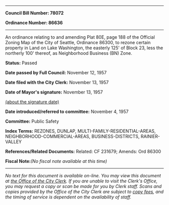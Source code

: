 

********

**Council Bill Number: 78072**
   
**Ordinance Number: 86636**
********

 An ordinance relating to and amending Plat 80E, page 188 of the Official Zoning Map of the City of Seattle, Ordinance 86300, to rezone certain property in Land on Lake Washington, the easterly 125' of Block 23, less the northerly 100' thereof, as Neighborhood Business (BN) Zone.

**Status:** Passed
   
**Date passed by Full Council:** November 12, 1957
   
**Date filed with the City Clerk:** November 13, 1957
   
**Date of Mayor's signature:** November 13, 1957
   
[(about the signature date)](/~public/approvaldate.htm)
   
   
   
**Date introduced/referred to committee:** November 4, 1957
   
**Committee:** Public Safety
   
   
**Index Terms:** REZONES, DUNLAP, MULTI-FAMILY-RESIDENTIAL-AREAS, NEIGHBORHOOD-COMMERCIAL-AREAS, BUSINESS-DISTRICTS, RAINIER-VALLEY

**References/Related Documents:** Related: CF 231679; Amends: Ord 86300

**Fiscal Note:**_(No fiscal note available at this time)_
********

_No text for this document is available on-line. You may view this document at [the Office of the City Clerk](http://www.seattle.gov/leg/clerk/contactUs.htm). If you are unable to visit the Clerk's Office, you may request a copy or scan be made for you by Clerk staff. Scans and copies provided by the Office of the City Clerk are subject to [copy fees](http://clerk.seattle.gov/~public/clerkfees.htm), and the timing of service is dependent on the availability of staff._

